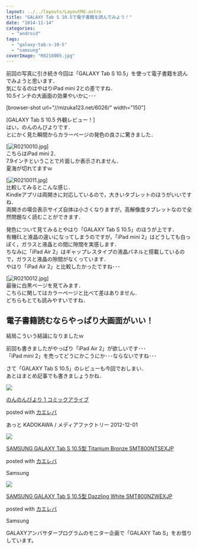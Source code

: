 ```yaml
---
layout: ../../layouts/LayoutMd.astro
title: "GALAXY Tab S 10.5で電子書籍を読んでみよう！"
date: "2014-11-14"
categories: 
  - "android"
tags: 
  - "galaxy-tab-s-10-5"
  - "samsung"
coverImage: "R0210005.jpg"
---
```


前回の写真に引き続き今回は「GALAXY Tab S 10.5」を使って電子書籍を読んでみようと思います．  
気になるのはやはりiPad mini 2との差ですね．  
10.5インチの大画面の効果やいかに･･･

\[browser-shot url="//mizuka123.net/6026/" width="150"\]

[GALAXY Tab S 10.5 外観レビュー！]  
はい，のんのんびよりです．  
とにかく見た瞬間からカラーページの発色の良さに驚きました．

[![R0210010.jpg](/wp/images/15788375182_7bd27b6149_b.jpg)]  
こちらはiPad mini 2．  
7.9インチということで片面しか表示されません．  
夏海が切れてますｗ

[![R0210011.jpg](/wp/images/15601984110_d111ba81d7_b.jpg)]  
比較してみるとこんな感じ．  
Kindleアプリは両開きに対応しているので，大きいタブレットのほうがいいですね．  
両開きの場合表示サイズ自体は小さくなりますが，高解像度タブレットなので全然問題なく読むことができます．

発色について見てみるとやはり「GALAXY Tab S 10.5」のほうが上です．  
有機ELと液晶の違いになってしまうのですが，「iPad mini 2」はどうしても白っぽく，ガラスと液晶との間に隙間を実感します．  
ちなみに「iPad Air 2」はギャップレスタイプの液晶パネルと搭載しているので，ガラスと液晶の隙間がなくっています．  
やはり「iPad Air 2」と比較したかったですね･･･

[![R0210012.jpg](/wp/images/15600982159_7d7b89bc08_b.jpg)]  
最後に白黒ページを見てみます．  
こちらに関してはカラーページと比べて差はありません．  
どちらもとても読みやすいですね．

## 電子書籍読むならやっぱり大画面がいい！

結局こういう結論になりましたｗ

前回も書きましたがやっぱり「iPad Air 2」が欲しいです･･･  
「iPad mini 2」を売ってどうにかこうにか･･･ならないですね･･･

さて「GALAXY Tab S 10.5」のレビューも今回でおしまい．  
あとはまとめ記事でも書きましょうかね．

[![](/wp/images/51tG8CXVN9L._SL160_.jpg)](https://www.amazon.co.jp/exec/obidos/ASIN/B00AO2UWAM/mizuka123-22/ref=nosim/)

[のんのんびより 1 コミックアライブ](https://www.amazon.co.jp/exec/obidos/ASIN/B00AO2UWAM/mizuka123-22/ref=nosim/)

posted with [カエレバ](http://kaereba.com)

あっと KADOKAWA / メディアファクトリー 2012-12-01

[![](/wp/images/31dh5xUcb6L._SL160_.jpg)](https://www.amazon.co.jp/exec/obidos/ASIN/B00M2UBG7M/mizuka123-22/ref=nosim/)

[SAMSUNG GALAXY Tab S 10.5型 Titanium Bronze SMT800NTSEXJP](https://www.amazon.co.jp/exec/obidos/ASIN/B00M2UBG7M/mizuka123-22/ref=nosim/)

posted with [カエレバ](http://kaereba.com)

Samsung

[![](/wp/images/31gRPbL8GSL._SL160_.jpg)](https://www.amazon.co.jp/exec/obidos/ASIN/B00M2UBDR0/mizuka123-22/ref=nosim/)

[SAMSUNG GALAXY Tab S 10.5型 Dazzling White SMT800NZWEXJP](https://www.amazon.co.jp/exec/obidos/ASIN/B00M2UBDR0/mizuka123-22/ref=nosim/)

posted with [カエレバ](http://kaereba.com)

Samsung

GALAXYアンバサダープログラムのモニター企画で「GALAXY Tab S」をお借りしています。

